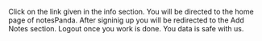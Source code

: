 Click on the link given in the  info section.
You will be directed to the home page of notesPanda.
After signinig up you will be redirected to the Add Notes section.
Logout once you work is done.
You data is safe with us.
